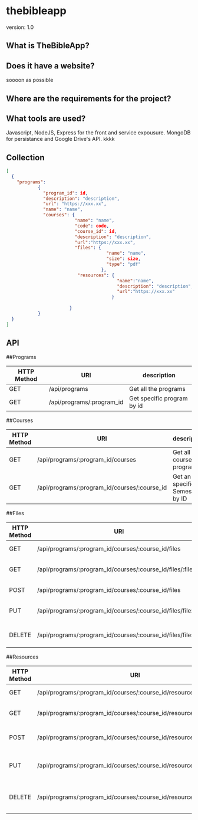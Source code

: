# thebibleapp




version: 1.0

What is TheBibleApp?
------------------


Does it have a website?
------------------------
soooon as possible


Where are the requirements for the project?
-------------------------------


What tools are used?
---------------------
Javascript, NodeJS, Express for the front and service expousure. MongoDB for persistance and Google Drive's API.
kkkk

Collection 
-----------
```json
[
  {
    "programs": 
            {
              "program_id": id,
              "description": "description",
              "url": "https://xxx.xx",
              "name": "name",
              "courses": {
                          "name": "name",
                          "code": code,
                          "course_id": id,
                          "description": "description",
                          "url":"https://xxx.xx",
                          "files": {
                                      "name": "name",
                                      "size": size,
                                      "type": "pdf"
                                    },
                           "resources": {
                                          "name":"name",
                                          "description": "description",
                                          "url":"https://xxx.xx"
                                        }
                          
                        }
            }
  }
]
```


API
---------------------



##Programs

|HTTP Method   |  URI |  description |
|---|---|---|
| GET | /api/programs  | Get all the programs  |
| GET | /api/programs/:program_id | Get specific program by id  |


##Courses

|HTTP Method   |  URI |  description |
|---|---|---|
| GET | /api/programs/:program_id/courses  |  Get all the courses by program |
| GET |  /api/programs/:program_id/courses/:course_id  | Get an specific Semester by ID  |

##Files

|HTTP Method   |  URI |  description |
|---|---|---|
| GET |/api/programs/:program_id/courses/:course_id/files  |  Get all the files |
| GET |/api/programs/:program_id/courses/:course_id/files/:file_id    | Get an specific File  |
| POST  |/api/programs/:program_id/courses/:course_id/files    |  Add an specific file |
| PUT  |/api/programs/:program_id/courses/:course_id/files/file:id   |  Update an specific file by ID|
| DELETE  |/api/programs/:program_id/courses/:course_id/files/file:id   |  Delete an specific file by ID |

##Resources


|HTTP Method   |  URI |  description |
|---|---|---|
| GET |/api/programs/:program_id/courses/:course_id/resources/  |  Get all the resources |
| GET |/api/programs/:program_id/courses/:course_id/resources/:resource_id    | Get an specific resource  |
| POST  |/api/programs/:program_id/courses/:course_id/resources    |  Add an specific resource |
| PUT  |/api/programs/:program_id/courses/:course_id/resources/resource:id   |  Update an specific resource by ID|
| DELETE  |/api/programs/:program_id/courses/:course_id/resources/resource:id   |  Delete an specific resource by ID |
